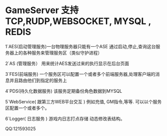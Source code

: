 # GameServer 支持 TCP,RUDP,WEBSOCKET, MYSQL , REDIS

1`AES(启动管理服务)一台物理服务器只能有一个ASE 通过启动,停止,查询这台服务器上的各种服务来管理服务区（类似守护进程）     

2`AS (管理服务）   用来统计AES发送过来的执行显示在后台页面

3`FES(前端服务)    一个服务区可以配置一个或者多个前端服务器,处理客户端的消息并且路由他们到指定的服务上

4`PDS(持久化数据服务) 该服务定期备份角色数据到MYSQL

5`WebService( 跟第三方WEB平台交互 ) 例如充值, GM指令,等等. 可以以个服务区配置一个或者多个。

6`Logger( 日志服务 )  游戏内日志打点存储 动态修改表结构。

QQ:121593025

